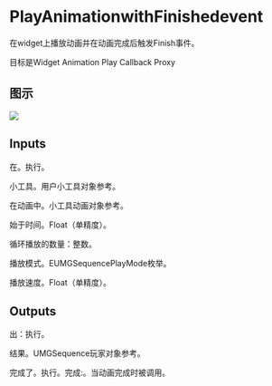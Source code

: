 # PlayAnimationwithFinishedevent

在widget上播放动画并在动画完成后触发Finish事件。

目标是Widget Animation Play Callback Proxy

## 图示

![]($-20221218-21213635.png)

## Inputs

在。执行。

小工具。用户小工具对象参考。

在动画中。小工具动画对象参考。

始于时间。Float（单精度）。

循环播放的数量：整数。

播放模式。EUMGSequencePlayMode枚举。

播放速度。Float（单精度）。  

## Outputs

出：执行。

结果。UMGSequence玩家对象参考。

完成了。执行。完成:。当动画完成时被调用。
